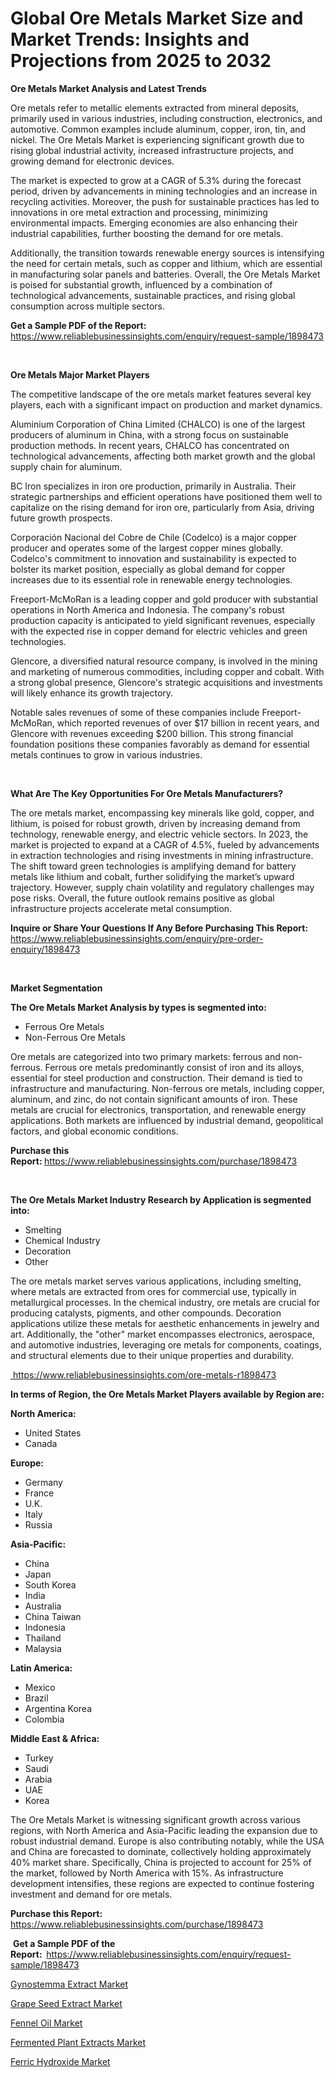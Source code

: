 <p><h1>Global Ore Metals Market Size and Market Trends: Insights and Projections from 2025 to 2032</h1></p><p><strong>Ore Metals Market Analysis and Latest Trends</strong></p>
<p><p>Ore metals refer to metallic elements extracted from mineral deposits, primarily used in various industries, including construction, electronics, and automotive. Common examples include aluminum, copper, iron, tin, and nickel. The Ore Metals Market is experiencing significant growth due to rising global industrial activity, increased infrastructure projects, and growing demand for electronic devices.</p><p>The market is expected to grow at a CAGR of 5.3% during the forecast period, driven by advancements in mining technologies and an increase in recycling activities. Moreover, the push for sustainable practices has led to innovations in ore metal extraction and processing, minimizing environmental impacts. Emerging economies are also enhancing their industrial capabilities, further boosting the demand for ore metals. </p><p>Additionally, the transition towards renewable energy sources is intensifying the need for certain metals, such as copper and lithium, which are essential in manufacturing solar panels and batteries. Overall, the Ore Metals Market is poised for substantial growth, influenced by a combination of technological advancements, sustainable practices, and rising global consumption across multiple sectors.</p></p>
<p><strong>Get a Sample PDF of the Report:&nbsp;</strong> <a href="https://www.reliablebusinessinsights.com/enquiry/request-sample/1898473?utm_campaign=60&utm_medium=2&utm_source=Github&utm_content=ia&utm_term=31032025&utm_id=ore-metals">https://www.reliablebusinessinsights.com/enquiry/request-sample/1898473</a></p>
<p>&nbsp;</p>
<p><strong>Ore Metals Major Market Players</strong></p>
<p><p>The competitive landscape of the ore metals market features several key players, each with a significant impact on production and market dynamics. </p><p>Aluminium Corporation of China Limited (CHALCO) is one of the largest producers of aluminum in China, with a strong focus on sustainable production methods. In recent years, CHALCO has concentrated on technological advancements, affecting both market growth and the global supply chain for aluminum.</p><p>BC Iron specializes in iron ore production, primarily in Australia. Their strategic partnerships and efficient operations have positioned them well to capitalize on the rising demand for iron ore, particularly from Asia, driving future growth prospects.</p><p>Corporación Nacional del Cobre de Chile (Codelco) is a major copper producer and operates some of the largest copper mines globally. Codelco's commitment to innovation and sustainability is expected to bolster its market position, especially as global demand for copper increases due to its essential role in renewable energy technologies.</p><p>Freeport-McMoRan is a leading copper and gold producer with substantial operations in North America and Indonesia. The company's robust production capacity is anticipated to yield significant revenues, especially with the expected rise in copper demand for electric vehicles and green technologies.</p><p>Glencore, a diversified natural resource company, is involved in the mining and marketing of numerous commodities, including copper and cobalt. With a strong global presence, Glencore's strategic acquisitions and investments will likely enhance its growth trajectory.</p><p>Notable sales revenues of some of these companies include Freeport-McMoRan, which reported revenues of over $17 billion in recent years, and Glencore with revenues exceeding $200 billion. This strong financial foundation positions these companies favorably as demand for essential metals continues to grow in various industries.</p></p>
<p>&nbsp;</p>
<p><strong>What Are The Key Opportunities For Ore Metals Manufacturers?</strong></p>
<p><p>The ore metals market, encompassing key minerals like gold, copper, and lithium, is poised for robust growth, driven by increasing demand from technology, renewable energy, and electric vehicle sectors. In 2023, the market is projected to expand at a CAGR of 4.5%, fueled by advancements in extraction technologies and rising investments in mining infrastructure. The shift toward green technologies is amplifying demand for battery metals like lithium and cobalt, further solidifying the market’s upward trajectory. However, supply chain volatility and regulatory challenges may pose risks. Overall, the future outlook remains positive as global infrastructure projects accelerate metal consumption.</p></p>
<p><strong>Inquire or Share Your Questions If Any Before Purchasing This Report:</strong> <a href="https://www.reliablebusinessinsights.com/enquiry/pre-order-enquiry/1898473?utm_campaign=60&utm_medium=2&utm_source=Github&utm_content=ia&utm_term=31032025&utm_id=ore-metals">https://www.reliablebusinessinsights.com/enquiry/pre-order-enquiry/1898473</a></p>
<p>&nbsp;</p>
<p><strong>Market Segmentation</strong></p>
<p><strong>The Ore Metals Market Analysis by types is segmented into:</strong></p>
<p><ul><li>Ferrous Ore Metals</li><li>Non-Ferrous Ore Metals</li></ul></p>
<p><p>Ore metals are categorized into two primary markets: ferrous and non-ferrous. Ferrous ore metals predominantly consist of iron and its alloys, essential for steel production and construction. Their demand is tied to infrastructure and manufacturing. Non-ferrous ore metals, including copper, aluminum, and zinc, do not contain significant amounts of iron. These metals are crucial for electronics, transportation, and renewable energy applications. Both markets are influenced by industrial demand, geopolitical factors, and global economic conditions.</p></p>
<p><strong>Purchase this Report:&nbsp;</strong><a href="https://www.reliablebusinessinsights.com/purchase/1898473?utm_campaign=60&utm_medium=2&utm_source=Github&utm_content=ia&utm_term=31032025&utm_id=ore-metals">https://www.reliablebusinessinsights.com/purchase/1898473</a></p>
<p>&nbsp;</p>
<p><strong>The Ore Metals Market Industry Research by Application is segmented into:</strong></p>
<p><ul><li>Smelting</li><li>Chemical Industry</li><li>Decoration</li><li>Other</li></ul></p>
<p><p>The ore metals market serves various applications, including smelting, where metals are extracted from ores for commercial use, typically in metallurgical processes. In the chemical industry, ore metals are crucial for producing catalysts, pigments, and other compounds. Decoration applications utilize these metals for aesthetic enhancements in jewelry and art. Additionally, the "other" market encompasses electronics, aerospace, and automotive industries, leveraging ore metals for components, coatings, and structural elements due to their unique properties and durability.</p></p>
<p><a href="https://www.reliablebusinessinsights.com/ore-metals-r1898473?utm_campaign=60&utm_medium=2&utm_source=Github&utm_content=ia&utm_term=31032025&utm_id=ore-metals">&nbsp;https://www.reliablebusinessinsights.com/ore-metals-r1898473</a></p>
<p><strong>In terms of Region, the Ore Metals Market Players available by Region are:</strong></p>
<p>
    <p> <strong> North America: </strong>
        <ul>
            <li>United States</li>
            <li>Canada</li>
        </ul>
        </p> 
    <p> <strong> Europe: </strong>
        <ul>
            <li>Germany</li>
            <li>France</li>
            <li>U.K.</li>
            <li>Italy</li>
            <li>Russia</li>
        </ul>
        </p> 
    <p> <strong> Asia-Pacific: </strong>
        <ul>
            <li>China</li>
            <li>Japan</li>
            <li>South Korea</li>
            <li>India</li>
            <li>Australia</li>
            <li>China Taiwan</li>
            <li>Indonesia</li>
            <li>Thailand</li>
            <li>Malaysia</li>
        </ul>
        </p> 
    <p> <strong> Latin America: </strong>
        <ul>
            <li>Mexico</li>
            <li>Brazil</li>
            <li>Argentina Korea</li>
            <li>Colombia</li>
        </ul>
        </p> 
    <p> <strong> Middle East & Africa: </strong>
        <ul>
            <li>Turkey</li>
            <li>Saudi</li>
            <li>Arabia</li>
            <li>UAE</li>
            <li>Korea</li>
        </ul>
    </p>
    </p>
<p><p>The Ore Metals Market is witnessing significant growth across various regions, with North America and Asia-Pacific leading the expansion due to robust industrial demand. Europe is also contributing notably, while the USA and China are forecasted to dominate, collectively holding approximately 40% market share. Specifically, China is projected to account for 25% of the market, followed by North America with 15%. As infrastructure development intensifies, these regions are expected to continue fostering investment and demand for ore metals.</p></p>
<p><strong>Purchase this Report: </strong><a href="https://www.reliablebusinessinsights.com/purchase/1898473?utm_campaign=60&utm_medium=2&utm_source=Github&utm_content=ia&utm_term=31032025&utm_id=ore-metals">https://www.reliablebusinessinsights.com/purchase/1898473</a></p>
<p>&nbsp;<strong>Get a Sample PDF of the Report:&nbsp;&nbsp;</strong><a href="https://www.reliablebusinessinsights.com/enquiry/request-sample/1898473?utm_campaign=60&utm_medium=2&utm_source=Github&utm_content=ia&utm_term=31032025&utm_id=ore-metals">https://www.reliablebusinessinsights.com/enquiry/request-sample/1898473</a></p>
<p><strong></strong></p>
<p><p><a href="https://github.com/puhakhommabh/Market-Research-Report-List-1/blob/main/gynostemma-extract-market.md?utm_campaign=60&utm_medium=2&utm_source=Github&utm_content=ia&utm_term=31032025&utm_id=ore-metals">Gynostemma Extract Market</a></p><p><a href="https://github.com/ozolsgasko02/Market-Research-Report-List-1/blob/main/grape-seed-extract-market.md?utm_campaign=60&utm_medium=2&utm_source=Github&utm_content=ia&utm_term=31032025&utm_id=ore-metals">Grape Seed Extract Market</a></p><p><a href="https://github.com/mynaoanes/Market-Research-Report-List-1/blob/main/fennel-oil-market.md?utm_campaign=60&utm_medium=2&utm_source=Github&utm_content=ia&utm_term=31032025&utm_id=ore-metals">Fennel Oil Market</a></p><p><a href="https://github.com/borknyberg/Market-Research-Report-List-1/blob/main/fermented-plant-extracts-market.md?utm_campaign=60&utm_medium=2&utm_source=Github&utm_content=ia&utm_term=31032025&utm_id=ore-metals">Fermented Plant Extracts Market</a></p><p><a href="https://github.com/alrogikrosa/Market-Research-Report-List-1/blob/main/ferric-hydroxide-market.md?utm_campaign=60&utm_medium=2&utm_source=Github&utm_content=ia&utm_term=31032025&utm_id=ore-metals">Ferric Hydroxide Market</a></p></p>